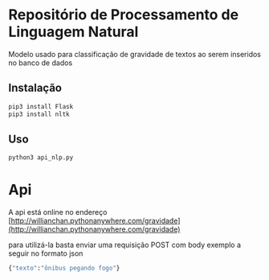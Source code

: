 # Repositório de Processamento de Linguagem Natural

Modelo usado para classificação de gravidade de textos ao serem inseridos no banco de dados

## Instalação

```bash
pip3 install Flask
pip3 install nltk
```

## Uso

```python
python3 api_nlp.py
```

# Api
A api está online no endereço [http://willianchan.pythonanywhere.com/gravidade](http://willianchan.pythonanywhere.com/gravidade)

para utilizá-la basta enviar uma requisição POST com body exemplo a seguir no formato json

```python
{"texto":"ônibus pegando fogo"}
```
